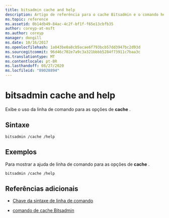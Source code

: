 ```yaml
---
title: bitsadmin cache and help
description: Artigo de referência para o cache Bitsadmin e o comando help, que exibe o uso de linha de comando para as opções de **cache** .
ms.topic: reference
ms.assetid: 0b14db49-84ac-4c2f-bf1f-f65e13cbfb35
author: coreyp-at-msft
ms.author: coreyp
manager: dongill
ms.date: 10/16/2017
ms.openlocfilehash: 1a043be0a8cb5acae6f793bcb57dd3947bc2d93d
ms.sourcegitcommit: 96d46c702e7a9c3a321bbbb5284f73911c7baa3c
ms.translationtype: MT
ms.contentlocale: pt-BR
ms.lasthandoff: 08/27/2020
ms.locfileid: "89028894"
---
```

# <a name="bitsadmin-cache-and-help"></a>bitsadmin cache and help

Exibe o uso da linha de comando para as opções de **cache** .

## <a name="syntax"></a>Sintaxe

```
bitsadmin /cache /help
```

## <a name="examples"></a>Exemplos

Para mostrar a ajuda de linha de comando para as opções de **cache** .

```
bitsadmin /cache /help
```

## <a name="additional-references"></a>Referências adicionais

- [Chave da sintaxe de linha de comando](command-line-syntax-key.md)

- [comando de cache Bitsadmin](bitsadmin-cache.md)
